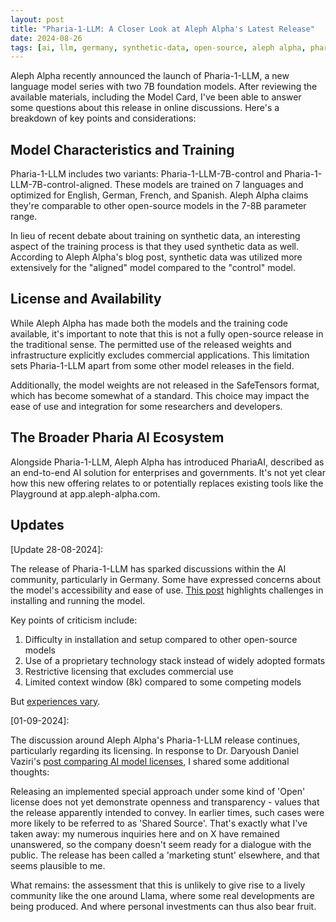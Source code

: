 ```yaml
---
layout: post
title: "Pharia-1-LLM: A Closer Look at Aleph Alpha's Latest Release"
date: 2024-08-26
tags: [ai, llm, germany, synthetic-data, open-source, aleph alpha, pharia]
---
```


Aleph Alpha recently announced the launch of Pharia-1-LLM, a new language model series with two 7B foundation models. After reviewing the available materials, including the Model Card, I've been able to answer some questions about this release in online discussions. Here's a breakdown of key points and considerations:

## Model Characteristics and Training

Pharia-1-LLM includes two variants: Pharia-1-LLM-7B-control and Pharia-1-LLM-7B-control-aligned. These models are trained on 7 languages and optimized for English, German, French, and Spanish. Aleph Alpha claims they're comparable to other open-source models in the 7-8B parameter range.

In lieu of recent debate about training on synthetic data, an interesting aspect of the training process is that they used synthetic data as well. According to Aleph Alpha's blog post, synthetic data was utilized more extensively for the "aligned" model compared to the "control" model.

## License and Availability

While Aleph Alpha has made both the models and the training code available, it's important to note that this is not a fully open-source release in the traditional sense. The permitted use of the released weights and infrastructure explicitly excludes commercial applications. This limitation sets Pharia-1-LLM apart from some other model releases in the field.

Additionally, the model weights are not released in the SafeTensors format, which has become somewhat of a standard. This choice may impact the ease of use and integration for some researchers and developers.

## The Broader Pharia AI Ecosystem

Alongside Pharia-1-LLM, Aleph Alpha has introduced PhariaAI, described as an end-to-end AI solution for enterprises and governments. It's not yet clear how this new offering relates to or potentially replaces existing tools like the Playground at app.aleph-alpha.com.

## Updates
[Update 28-08-2024]:

The release of Pharia-1-LLM has sparked discussions within the AI community, particularly in Germany. Some have expressed concerns about the model's accessibility and ease of use. [This post](https://www.linkedin.com/posts/tristan-post_die-deutsche-ki-hoffnung-aleph-alpha-hat-activity-7234551741248135170-TmK4?utm_source=share&utm_medium=member_desktop) highlights challenges in installing and running the model.

Key points of criticism include:

1. Difficulty in installation and setup compared to other open-source models
2. Use of a proprietary technology stack instead of widely adopted formats
3. Restrictive licensing that excludes commercial use
4. Limited context window (8k) compared to some competing models

But [experiences vary](https://www.linkedin.com/feed/update/urn:li:activity:7234551741248135170?commentUrn=urn%3Ali%3Acomment%3A%28activity%3A7234551741248135170%2C7234945027397881857%29&dashCommentUrn=urn%3Ali%3Afsd_comment%3A%287234945027397881857%2Curn%3Ali%3Aactivity%3A7234551741248135170%29).

[01-09-2024]:

The discussion around Aleph Alpha's Pharia-1-LLM release continues, particularly regarding its licensing. In response to Dr. Daryoush Daniel Vaziri's [post comparing AI model licenses](https://www.linkedin.com/posts/dr-daryoush-daniel-vaziri-262a943b_germanai-kimadeingermany-allefaesreineneinerfaesrkeinen-activity-7235904220116254720-btkT?utm_source=share&utm_medium=member_desktop), I shared some additional thoughts:

Releasing an implemented special approach under some kind of 'Open' license does not yet demonstrate openness and transparency - values that the release apparently intended to convey. In earlier times, such cases were more likely to be referred to as 'Shared Source'. That's exactly what I've taken away: my numerous inquiries here and on X have remained unanswered, so the company doesn't seem ready for a dialogue with the public. The release has been called a 'marketing stunt' elsewhere, and that seems plausible to me.

What remains: the assessment that this is unlikely to give rise to a lively community like the one around Llama, where some real developments are being produced. And where personal investments can thus also bear fruit.